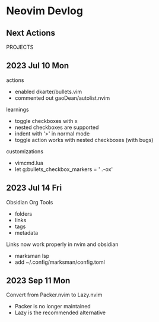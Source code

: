 # Neovim Devlog 

## Next Actions  

PROJECTS

## 2023 Jul 10 Mon 

actions
- enabled dkarter/bullets.vim 
- commented out gaoDean/autolist.nvim 

learnings 
- toggle checkboxes with <leader>x 
- nested checkboxes are supported 
- indent with '>' in normal mode 
- toggle action works with nested checkboxes (with bugs)

customizations 
- vimcmd.lua 
- let g:bullets_checkbox_markers = ' .-ox'

## 2023 Jul 14 Fri 

Obsidian Org Tools 
- folders 
- links 
- tags 
- metadata 

Links now work properly in nvim and obsidian 
- marksman lsp 
- add ~/.config/marksman/config.toml 

## 2023 Sep 11 Mon

Convert from Packer.nvim to Lazy.nvim 
- Packer is no longer maintained
- Lazy is the recommended alternative

